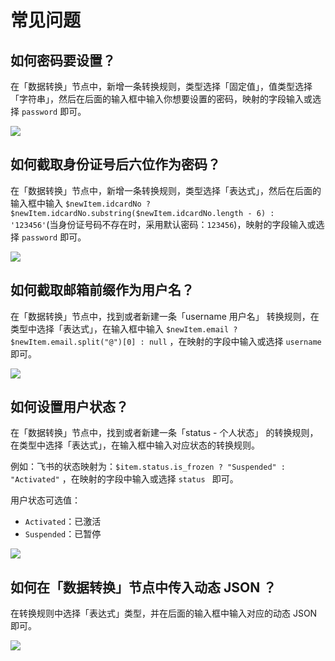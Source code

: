 # 常见问题

## 如何密码要设置？

在「数据转换」节点中，新增一条转换规则，类型选择「固定值」，值类型选择「字符串」，然后在后面的输入框中输入你想要设置的密码，映射的字段输入或选择 `password` 即可。

![](/static/EvbPbsRhZoo9Sax9ZMLc8W3Knbd.png)

## 如何截取身份证号后六位作为密码？

在「数据转换」节点中，新增一条转换规则，类型选择「表达式」，然后在后面的输入框中输入 `$newItem.idcardNo ? $newItem.idcardNo.substring($newItem.idcardNo.length - 6) : '123456'`(当身份证号码不存在时，采用默认密码：`123456`)，映射的字段输入或选择 `password` 即可。

![](/static/KlVAb8ldIoLl8ixRklVcPEnQn2b.png)

## 如何截取邮箱前缀作为用户名？

在「数据转换」节点中，找到或者新建一条「username 用户名」 转换规则，在类型中选择「表达式」，在输入框中输入 `$newItem.email ? $newItem.email.split("@")[0] : null` ，在映射的字段中输入或选择 `username` 即可。

![](/static/V1hSbB42CoM0JOxpOJlcbuDPnZb.png)

## 如何设置用户状态？

在「数据转换」节点中，找到或者新建一条「status - 个人状态」 的转换规则，在类型中选择「表达式」，在输入框中输入对应状态的转换规则。

例如：飞书的状态映射为：`$item.status.is_frozen ? "Suspended" : "Activated"` ，在映射的字段中输入或选择 `status ` 即可。

用户状态可选值：

- `Activated`：已激活
- `Suspended`：已暂停

![](/static/PAlGbpyWtownqmxgWsmcGs2tnqg.png)

## 如何在「数据转换」节点中传入动态 JSON ？

在转换规则中选择「表达式」类型，并在后面的输入框中输入对应的动态 JSON 即可。

![](/static/Hzj3bRyFEoFj5LxNjVBcVUZOn3f.png)
